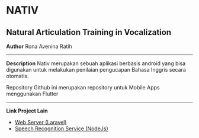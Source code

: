 # NATIV

## Natural Articulation Training in Vocalization

**Author**
Rona Avenina Ratih

-----

**Description**
Nativ merupakan sebuah aplikasi berbasis android yang bisa digunakan untuk melakukan penilaian pengucapan Bahasa Inggris secara otomatis. 

Repository Github ini merupakan repository untuk Mobile Apps menggunakan Flutter

-----

**Link Project Lain**

- [Web Server (Laravel)](https://github.com/rona-ar/nativ-laravel)
- [Speech Recognition Service (NodeJs)](https://github.com/rona-ar/nativ-nodejs)
